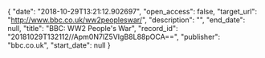 {
  "date": "2018-10-29T13:21:12.902697", 
  "open_access": false, 
  "target_url": "http://www.bbc.co.uk/ww2peopleswar/", 
  "description": "", 
  "end_date": null, 
  "title": "BBC: WW2 People's War", 
  "record_id": "20181029T132112//Apm0N7lZ5VIgB8L88pOCA==", 
  "publisher": "bbc.co.uk", 
  "start_date": null
}

